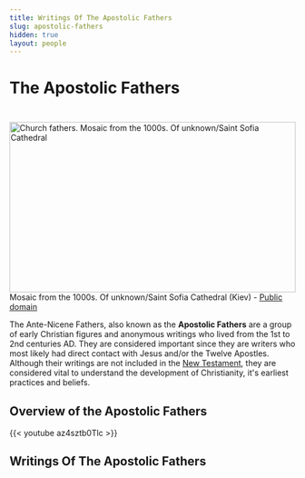 ```yaml
---
title: Writings Of The Apostolic Fathers
slug: apostolic-fathers
hidden: true
layout: people
---
```

# The Apostolic Fathers

  <img width="100%" height="300px" style="object-fit: cover; margin-top: 1.5rem;" alt="Church fathers. Mosaic from the 1000s. Of unknown/Saint Sofia Cathedral" src="/img/churchfathers.jpg">
  <figcaption class="wikicommon">Mosaic from the 1000s. Of unknown/Saint Sofia Cathedral (Kiev) - <a href="https://creativecommons.org/publicdomain/mark/1.0/deed.no">Public domain</a>
</figcaption>


The Ante-Nicene Fathers, also known as the **Apostolic Fathers** are a group of early Christian figures and anonymous writings who lived from the 1st to 2nd centuries AD.  They are considered important since they are writers who most likely had direct contact with Jesus and/or the Twelve Apostles. Although their writings are not included in the [New Testament](/tags/new-testament/), they are considered vital to understand the development of Christianity, it's earliest practices and beliefs. 

## Overview of the Apostolic Fathers
{{< youtube az4sztb0Tlc >}}


## Writings Of The Apostolic Fathers
